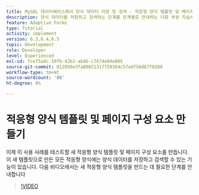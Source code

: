 ```yaml
---
title: MySQL 데이터베이스에서 양식 데이터 저장 및 검색 - 적응형 양식 템플릿 및 페이지 구성 요소 만들기
description: 양식 데이터를 저장하고 검색하는 단계를 단계별로 안내하는 다중 부분 자습서입니다
feature: Adaptive Forms
type: Tutorial
activity: implement
version: 6.3,6.4,6.5
topic: Development
role: Developer
level: Experienced
exl-id: fcef5adc-10fb-42b2-ab46-c7674e94e805
source-git-commit: 012850e3fa80021317f59384c57adf56d67f0280
workflow-type: tm+mt
source-wordcount: '88'
ht-degree: 0%

---
```


# 적응형 양식 템플릿 및 페이지 구성 요소 만들기

이제 이 사용 사례를 테스트할 새 적응형 양식 템플릿 및 페이지 구성 요소를 만듭니다. 이 새 템플릿으로 만든 모든 적응형 양식에는 양식 데이터를 저장하고 검색할 수 있는 기능이 있습니다.
다음 비디오에서는 새 적응형 양식 템플릿을 만드는 데 필요한 단계를 안내합니다
>[!VIDEO](https://video.tv.adobe.com/v/27828?quality=9&learn=on)
